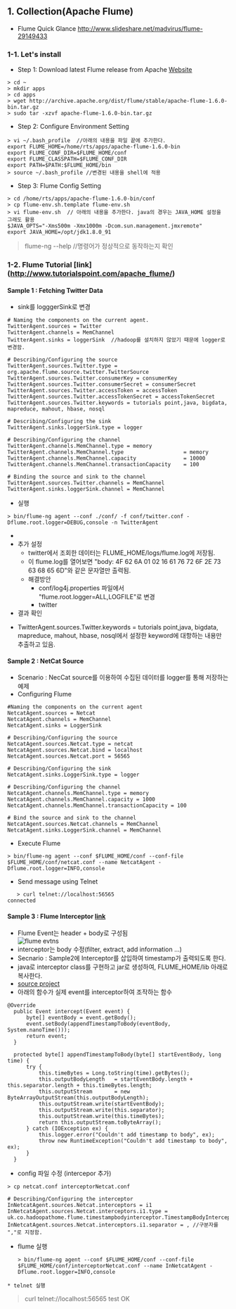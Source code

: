 ## 1. Collection(Apache Flume)

- Flume Quick Glance
http://www.slideshare.net/madvirus/flume-29149433 

### 1-1. Let's install
 * Step 1: Download latest Flume release from Apache [Website](http://archive.apache.org/dist/flume/)
```
> cd ~
> mkdir apps
> cd apps
> wget http://archive.apache.org/dist/flume/stable/apache-flume-1.6.0-bin.tar.gz
> sudo tar -xzvf apache-flume-1.6.0-bin.tar.gz
```
 * Step 2: Configure Environment Setting
```
> vi ~/.bash_profile  //아래의 내용을 파일 끝에 추가한다.
export FLUME_HOME=/home/rts/apps/apache-flume-1.6.0-bin
export FLUME_CONF_DIR=$FLUME_HOME/conf
export FLUME_CLASSPATH=$FLUME_CONF_DIR
export PATH=$PATH:$FLUME_HOME/bin
> source ~/.bash_profile //변경된 내용을 shell에 적용
``` 
 * Step 3: Flume Config Setting
```
> cd /home/rts/apps/apache-flume-1.6.0-bin/conf
> cp flume-env.sh.template flume-env.sh
> vi flume-env.sh  // 아래의 내용을 추가한다. java의 경우는 JAVA_HOME 설정을 그래도 활용
$JAVA_OPTS="-Xms500m -Xmx1000m -Dcom.sun.management.jmxremote"
export JAVA_HOME=/opt/jdk1.8.0_91
```
> flume-ng --help //명령어가 정상적으로 동작하는지 확인

### 1-2. Flume Tutorial [link] (http://www.tutorialspoint.com/apache_flume/)

#### Sample 1 :  Fetching Twitter Data
  - sink를 logggerSink로 변경
```
# Naming the components on the current agent.
TwitterAgent.sources = Twitter
TwitterAgent.channels = MemChannel
TwitterAgent.sinks = loggerSink  //hadoop를 설치하지 않았기 때문에 logger로 변경함. 

# Describing/Configuring the source
TwitterAgent.sources.Twitter.type = org.apache.flume.source.twitter.TwitterSource
TwitterAgent.sources.Twitter.consumerKey = consumerKey
TwitterAgent.sources.Twitter.consumerSecret = consumerSecret
TwitterAgent.sources.Twitter.accessToken = accessToken
TwitterAgent.sources.Twitter.accessTokenSecret = accessTokenSecret
TwitterAgent.sources.Twitter.keywords = tutorials point,java, bigdata, mapreduce, mahout, hbase, nosql

# Describing/Configuring the sink
TwitterAgent.sinks.loggerSink.type = logger

# Describing/Configuring the channel TwitterAgent.channels.MemChannel.type = memory
TwitterAgent.channels.MemChannel.type                   = memory
TwitterAgent.channels.MemChannel.capacity               = 10000
TwitterAgent.channels.MemChannel.transactionCapacity    = 100

# Binding the source and sink to the channel
TwitterAgent.sources.Twitter.channels = MemChannel
TwitterAgent.sinks.loggerSink.channel = MemChannel
```
  - 실행 

  ```
  > bin/flume-ng agent --conf ./conf/ -f conf/twitter.conf -Dflume.root.logger=DEBUG,console -n TwitterAgent
  ```
  - 
  - 추가 설정
    * twitter에서 조회한 데이터는 FLUME_HOME/logs/flume.log에 저장됨.
    * 이 flume.log를 열어보면 "body: 4F 62 6A 01 02 16 61 76 72 6F 2E 73 63 68 65 6D"와 같은 문자열만 출력됨.
    * 해결방안 
      * conf/log4j.properties 파일에서 "flume.root.logger=ALL,LOGFILE"로 변경
      * twitter
  - 결과 확인
   * TwitterAgent.sources.Twitter.keywords = tutorials point,java, bigdata, mapreduce, mahout, hbase, nosql에서 설정한 keyword에 대항하는 내용만 추출하고 있음.

#### Sample 2 : NetCat Source
 * Scenario : NecCat source를 이용하여 수집된 데이터를 logger를 통해 저장하는 예제
 * Configuring Flume
  ```
  #Naming the components on the current agent
  NetcatAgent.sources = Netcat
  NetcatAgent.channels = MemChannel
  NetcatAgent.sinks = LoggerSink
  
  # Describing/Configuring the source
  NetcatAgent.sources.Netcat.type = netcat
  NetcatAgent.sources.Netcat.bind = localhost
  NetcatAgent.sources.Netcat.port = 56565
  
  # Describing/Configuring the sink
  NetcatAgent.sinks.LoggerSink.type = logger
  
  # Describing/Configuring the channel
  NetcatAgent.channels.MemChannel.type = memory
  NetcatAgent.channels.MemChannel.capacity = 1000
  NetcatAgent.channels.MemChannel.transactionCapacity = 100
  
  # Bind the source and sink to the channel
  NetcatAgent.sources.Netcat.channels = MemChannel
  NetcatAgent.sinks.LoggerSink.channel = MemChannel
  ```
 * Execute Flume

  ```
> bin/flume-ng agent --conf $FLUME_HOME/conf --conf-file $FLUME_HOME/conf/netcat.conf --name NetcatAgent -Dflume.root.logger=INFO,console
  ```
  
 * Send message using Telnet
 
 ```
    > curl telnet://localhost:56565 
connected 
  ```
  
#### Sample 3 : Flume Interceptor [link](http://hadoopathome.logdown.com/posts/293904-apache-flume-interceptors-modifying-the-event-body)
 * Flume Event는 header + body로 구성됨  
 ![flume evtns](http://i.imgur.com/uIe8eQE.png)
 * interceptor는 body 수정(filter, extract, add information ...)
 * Secnario : Sample2에 Interceptor를 삽입하여 timestamp가 출력되도록 한다.
 * java로 interceptor class를 구현하고 jar로 생성하여, FLUME_HOME/lib 아래로 복사한다.
  * [source project](https://github.com/benwatson528/flume-timestamp-body-interceptor)
  * 아래의 함수가 실제 event를 interceptor하여 조작하는 함수
  ```
  @Override
	public Event intercept(Event event) {
		byte[] eventBody = event.getBody();
		event.setBody(appendTimestampToBody(eventBody, System.nanoTime()));
		return event;
	}
	
	protected byte[] appendTimestampToBody(byte[] startEventBody, long time) {
		try {
			this.timeBytes = Long.toString(time).getBytes();
			this.outputBodyLength 	= startEventBody.length + this.separator.length + this.timeBytes.length;
			this.outputStream 		= new ByteArrayOutputStream(this.outputBodyLength);
			this.outputStream.write(startEventBody);
			this.outputStream.write(this.separator);
			this.outputStream.write(this.timeBytes);
			return this.outputStream.toByteArray();
		} catch (IOException ex) {
			this.logger.error("Couldn't add timestamp to body", ex);
			throw new RuntimeException("Couldn't add timestamp to body", ex);
		}
	}
  ```
 * config 파일 수정 (intercepor 추가)
  ```
  > cp netcat.conf interceptorNetcat.conf
  
  # Describing/Configuring the interceptor
  InNetcatAgent.sources.Netcat.interceptors = i1
  InNetcatAgent.sources.Netcat.interceptors.i1.type = uk.co.hadoopathome.flume.timestampbodyinterceptor.TimestampBodyInterceptor$Builder
  InNetcatAgent.sources.Netcat.interceptors.i1.separator = , //구분자를 ","로 지정함.
  ```
  
 * flume 실행
   ```
   > bin/flume-ng agent --conf $FLUME_HOME/conf --conf-file $FLUME_HOME/conf/interceptorNetcat.conf --name InNetcatAgent -Dflume.root.logger=INFO,console
  ```
 * telnet 실행

  ```
  > curl telnet://localhost:56565
    test
    OK
  ```
